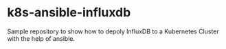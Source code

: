 # k8s-ansible-influxdb

Sample repository to show how to depoly InfluxDB to a Kubernetes Cluster with the help of ansible.
